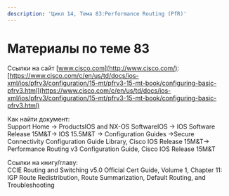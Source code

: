 ```yaml
---
description: 'Цикл 14, Тема 83:Performance Routing (PfR)'
---
```


# Материалы по теме 83

Ссылки на сайт [www.cisco.com](http://www.cisco.com/):  
[https://www.cisco.com/c/en/us/td/docs/ios-xml/ios/pfrv3/configuration/15-mt/pfrv3-15-mt-book/configuring-basic-pfrv3.html](https://www.cisco.com/c/en/us/td/docs/ios-xml/ios/pfrv3/configuration/15-mt/pfrv3-15-mt-book/configuring-basic-pfrv3.html)

Как найти документ:  
Support Home → ProductsIOS and NX-OS SoftwareIOS → IOS Software Release 15M&T→ IOS 15.5M&T → Configuration Guides →Secure Connectivity Configuration Guide Library, Cisco IOS Release 15M&T→ Performance Routing v3 Configuration Guide, Cisco IOS Release 15M&T

Ссылки на книгу/главу:  
CCIE Routing and Switching v5.0 Official Cert Guide, Volume 1, Chapter 11: IGP Route Redistribution, Route Summarization, Default Routing, and Troubleshooting

